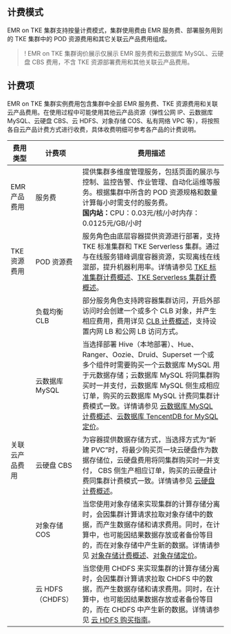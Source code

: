 ## 计费模式
EMR on TKE 集群支持按量计费模式，集群使用费由 EMR 服务费、部署服务用到的 TKE 集群中的 POD 资源费用和其它关联云产品费用组成。
>! EMR on TKE 集群询价展示仅展示 EMR 服务费和云数据库 MySQL、云硬盘 CBS 费用，不含 TKE 资源部署费用和其他关联云产品费用。
>
## 计费项
EMR on TKE 集群实例费用包含集群中全部 EMR 服务费、TKE 资源费用和关联云产品费用。在使用过程中可能使用其他云产品资源（弹性公网 IP、云数据库 MySQL、云硬盘 CBS、云 HDFS、对象存储 COS、私有网络 VPC 等），将按照各自云产品计费方式进行收费，具体收费明细可参考各产品的计费说明。
<table>
<thead>
<tr>
<th>费用类型</th>
<th>计费项</th>
<th>费用描述</th>
</tr>
</thead>
<tbody><tr>
<td>EMR 产品费用</td>
<td>服务费</td>
<td>提供集群多维度管理服务，包括页面的展示与控制、监控告警、作业管理、自动化运维等服务。根据集群中所含的 POD 资源规格和数量计算每小时需支付的服务费。<br><strong>国内站：</strong>CPU：0.03元/核/小时内存：0.0125元/GB/小时</td>
</tr>
<tr>
<td>TKE 资源费用</td>
<td>POD 资源费</td>
<td>服务角色由底层容器提供资源进行部署，支持 TKE 标准集群和 TKE Serverless 集群。通过与在线服务错峰调度容器资源，实现离线在线混部，提升机器利用率。详情请参见 <a href="https://cloud.tencent.com/document/product/457/68803">TKE 标准集群计费概述</a>、<a href="https://cloud.tencent.com/document/product/457/39807">TKE Serverless 集群计费概述</a>。</td>
</tr>
<tr>
<td rowspan=5>关联云产品费用</td>
<td>负载均衡 CLB</td>
<td>部分服务角色支持跨容器集群访问，开启外部访问时会创建一个或多个 CLB 对象，并产生相应费用，费用详见 <a href="https://cloud.tencent.com/document/product/214/42934">CLB 计费概述</a>，支持设置内网 LB 和公网 LB 访问方式。</td>
</tr>
<tr>
<td>云数据库 MySQL</td>
<td>当选择部署 Hive（本地部署）、Hue、Ranger、Oozie、Druid、Superset 一个或多个组件时需要购买一个云数据库 MySQL 用于元数据存储；云数据库 MySQL 将同集群购买时一并支付，云数据库 MySQL 侧生成相应订单，购买的云数据库 MySQL 计费同集群计费模式一致。详情请参见 <a href="https://cloud.tencent.com/document/product/236/18335">云数据库 MySQL 计费概述</a>、<a href="https://buy.cloud.tencent.com/price/cdb/overview?regionId=1&amp;zoneId=100006&amp;engineVersion=8.0&amp;cdbType=Z3&amp;memory=8000&amp;cpu=4&amp;volume=200&amp;goodsNum=1">云数据库 TencentDB for MySQL 定价</a>。</td>
</tr>
<tr>
<td>云硬盘 CBS</td>
<td>为容器提供数据存储方式，当选择方式为“新建 PVC”时，将最少购买页一块云硬盘作为数据存储位，云硬盘费用将同集群购买时一并支付， CBS 侧生产相应订单，购买的云硬盘计费同集群计费模式一致。详情请参见 <a href="https://cloud.tencent.com/document/product/362/32361">云硬盘计费概述</a>。</td>
</tr>
<tr>
<td>对象存储 COS</td>
<td>当您使用对象存储来实现集群的计算存储分离时，会因集群计算请求拉取对象存储中的数据，而产生数据存储和请求费用。同时，在计算中，也可能因结果数据存放或者备份等目的，而在对象存储中产生新的数据。详情请参见 <a href="https://cloud.tencent.com/document/product/436/16871">对象存储计费概述</a>、<a href="https://buy.cloud.tencent.com/price/cos">对象存储定价</a>。</td>
</tr>
<tr>
<td>云 HDFS（CHDFS）</td>
<td>当您使用 CHDFS 来实现集群的计算存储分离时，会因集群计算请求拉取 CHDFS 中的数据，而产生数据存储和请求费用。同时，在计算中，也可能因结果数据存放或者备份等目的，而在 CHDFS 中产生新的数据。详情请参见 <a href="https://cloud.tencent.com/document/product/1105/36359">云 HDFS 购买指南</a>。</td>
</tr>
</tbody></table>
